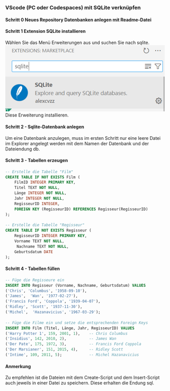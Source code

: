 ### VScode (PC oder Codespaces) mit SQLite verknüpfen
#### Schritt 0 Neues Repository Datenbanken anlegen mit Readme-Datei

#### Schritt 1 Extension SQLite installieren
Wählen Sie das Menü Erweiterungen aus und suchen Sie nach sqlite.
![Screenshot Using Sqlite](image.png)
Diese Erweiterung installieren. 
#### Schritt 2 - Sqlite-Datenbank anlegen
Um eine Datenbank anzulegen, muss im ersten Schritt nur eine leere Datei im Explorer angelegt werden mit dem Namen der Datenbank und der Dateiendung db. 

#### Schritt 3 - Tabellen erzeugen 
```sql
-- Erstelle die Tabelle "Film"
CREATE TABLE IF NOT EXISTS Film (
    FilmID INTEGER PRIMARY KEY,
    Titel TEXT NOT NULL,
    Länge INTEGER NOT NULL,
    Jahr INTEGER NOT NULL,
    RegisseurID INTEGER,
    FOREIGN KEY (RegisseurID) REFERENCES Regisseur(RegisseurID)
);

-- Erstelle die Tabelle "Regisseur"
CREATE TABLE IF NOT EXISTS Regisseur (
    RegisseurID INTEGER PRIMARY KEY,
    Vorname TEXT NOT NULL,
     Nachname TEXT NOT NULL,
    Geburtsdatum DATE
);
```
#### Schritt 4 - Tabellen füllen 
```sql
-- Füge die Regisseure ein
INSERT INTO Regisseur (Vorname, Nachname, Geburtsdatum) VALUES
('Chris', 'Columbus', '1958-09-10'),
('James',  'Wan', '1977-02-27'),
('Francis Ford', 'Coppola', '1939-04-07'),
('Ridley', 'Scott', '1937-11-30'),
('Michel',  'Hazanavicius', '1967-03-29');

-- Füge die Filme ein und setze die entsprechenden Foreign Keys
INSERT INTO Film (Titel, Länge, Jahr, RegisseurID) VALUES
('Harry Potter 1', 159, 2001, 1),    -- Chris Columbus
('Insidius', 142, 2010, 2),          -- James Wan
('Der Pate', 175, 1972, 3),          -- Francis Ford Coppola
('Der Marsianer', 151, 2015, 4),     -- Ridley Scott
('Intime', 109, 2011, 5);            -- Michel Hazanavicius
```

#### Anmerkung
Zu empfehlen ist die Dateien mit dem Create-Script und dem Insert-Script auch jeweils in einer Datei zu speichern. Diese erhalten die Endung sql.

